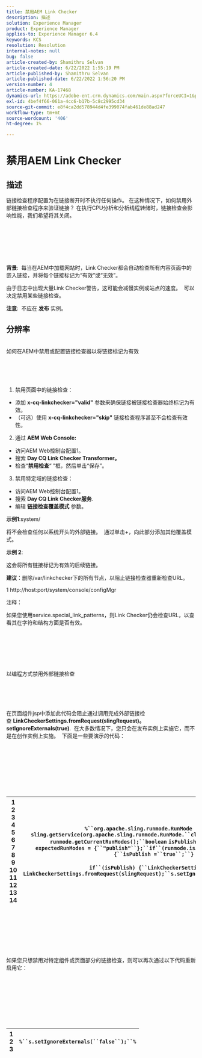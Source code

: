 ```yaml
---
title: 禁用AEM Link Checker
description: 描述
solution: Experience Manager
product: Experience Manager
applies-to: Experience Manager 6.4
keywords: KCS
resolution: Resolution
internal-notes: null
bug: false
article-created-by: Shamithru Selvan
article-created-date: 6/22/2022 1:55:19 PM
article-published-by: Shamithru Selvan
article-published-date: 6/22/2022 1:56:20 PM
version-number: 4
article-number: KA-17468
dynamics-url: https://adobe-ent.crm.dynamics.com/main.aspx?forceUCI=1&pagetype=entityrecord&etn=knowledgearticle&id=ae18d9f1-32f2-ec11-bb3d-6045bd01576a
exl-id: 4bef4f66-061a-4cc6-b17b-5c8c2995cd34
source-git-commit: e8f4ca2dd578944d4fe399074fab461de88ad247
workflow-type: tm+mt
source-wordcount: '406'
ht-degree: 1%

---
```


# 禁用AEM Link Checker

## 描述


链接检查程序配置为在链接断开时不执行任何操作。 在这种情况下，如何禁用外部链接检查程序来验证链接？ 在执行CPU分析和分析线程转储时，链接检查会影响性能，我们希望将其关闭。
<br><br><br><br> <br><br><br><br>
<b>背景</b>:  每当在AEM中加载网站时，Link Checker都会自动检查所有内容页面中的嵌入链接，并将每个链接标记为“有效”或“无效”。

由于日志中出现大量Link Checker警告，这可能会减慢实例或站点的速度。  可以决定禁用某些链接检查。

<b>注意</b>:  不应在 <b>发布</b> 实例。


## 分辨率

<br>如何在AEM中禁用或配置链接检查器以将链接标记为有效<br><br><br><br><br>
1. 禁用页面中的链接检查：

- 添加 <b>x-cq-linkchecker=&quot;valid&quot;</b> 参数来确保链接被链接检查器始终标记为有效。
- （可选）使用 <b>x-cq-linkchecker=&quot;skip&quot;</b> 链接检查程序甚至不会检查有效性。


2. 通过 <b>AEM Web Console:</b>

- 访问AEM Web控制台配置1。
- 搜索 <b>Day CQ Link Checker Transformer。</b>
- 检查“<b>禁用检查</b>“ ”框，然后单击“保存”。


3. 禁用特定域的链接检查：

- 访问AEM Web控制台配置1。
- 搜索 <b>Day CQ Link Checker服务</b>.
- 编辑 <b>链接检查覆盖模式</b> 参数。


<b>示例1</b>:system/

将不会检查任何以系统开头的外部链接。  通过单击+，向此部分添加其他覆盖模式。

<b>示例 2</b>:

这会将所有链接标记为有效的后续链接。

<b>建议</b>：删除/var/linkchecker下的所有节点，以阻止链接检查器重新检查URL。

1 http://host:port/system/console/configMgr



注释：

如果您使用service.special_link_patterns，则Link Checker仍会检查URL，以查看其在字符和结构方面是否有效。


<br><br><br><br> <br><br>以编程方式禁用外部链接检查<br><br><br><br> <br><br>
在页面组件jsp中添加此代码会阻止通过调用完成外部链接检查 <b>LinkCheckerSettings.fromRequest(slingRequest)。setIgnoreExternals(true)</b>.  在大多数情况下，您只会在发布实例上实施它，而不是在创作实例上实施。  下面是一些要演示的代码：
<br><br><br><br><br> <br><br><br><br>

| 1<br>  2<br>  3<br>  4<br>  5<br>  6<br>  7<br>  8<br>  9<br>  10<br>  11<br>  12<br>  13<br>  14 | `%``org.apache.sling.runmode.RunMode runmode = sling.getService(org.apache.sling.runmode.RunMode.``class``);``String runmodes = runmode.getCurrentRunModes();``boolean` `isPublish =``false``;``String  expectedRunModes = {``"publish"``};``if``(runmode.isActive(expectedRunModes)) {``isPublish =``true``;``}`<br>   <br>  `if``(isPublish) {``LinkCheckerSettings s = LinkCheckerSettings.fromRequest(slingRequest);``s.setIgnoreExternals(``true``);``}``%` |
| --- | --- |

<br><br><br><br><br> <br><br>
如果您只想禁用对特定组件或页面部分的链接检查，则可以再次通过以下代码重新启用它：
<br><br><br><br><br> <br><br><br><br>

| 1<br>  2<br>  3 | `%``s.setIgnoreExternals(``false``);``%` |
| --- | --- |
